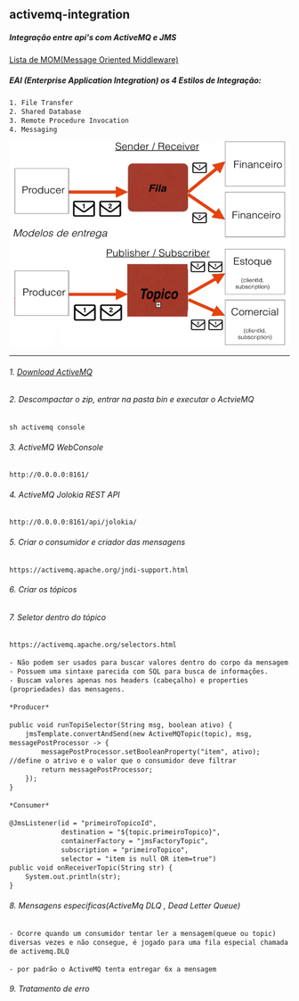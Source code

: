 ## activemq-integration
##### Integração entre api's com ActiveMQ e JMS
[Lista de MOM(Message Oriented Middleware)](https://en.wikipedia.org/wiki/Message_broker)
##### EAI (Enterprise Application Integration) os 4 Estilos de Integração:
    1. File Transfer
    2. Shared Database
    3. Remote Procedure Invocation
    4. Messaging

![Diagrama](modelo.png)
    
<hr></hr>

###### 1. [Download ActiveMQ](https://activemq.apache.org/components/classic/download/)
###### 2. Descompactar o zip, entrar na pasta bin e executar o ActvieMQ
    sh activemq console 
###### 3. ActiveMQ WebConsole
    http://0.0.0.0:8161/
###### 4. ActiveMQ Jolokia REST API 
    http://0.0.0.0:8161/api/jolokia/
###### 5. Criar o consumidor e criador das mensagens
	https://activemq.apache.org/jndi-support.html
###### 6. Criar os tópicos

###### 7. Seletor dentro do tópico
    https://activemq.apache.org/selectors.html

    - Não podem ser usados para buscar valores dentro do corpo da mensagem
    - Possuem uma sintaxe parecida com SQL para busca de informações.
    - Buscam valores apenas nos headers (cabeçalho) e properties (propriedades) das mensagens.

	*Producer*

	public void runTopiSelector(String msg, boolean ativo) {
		jmsTemplate.convertAndSend(new ActiveMQTopic(topic), msg, messagePostProcessor -> {
			messagePostProcessor.setBooleanProperty("item", ativo); //define o atrivo e o valor que o consumidor deve filtrar
			return messagePostProcessor;
		});
	}

	*Consumer*

	@JmsListener(id = "primeiroTopicoId",
                 destination = "${topic.primeiroTopico}",
                 containerFactory = "jmsFactoryTopic",
                 subscription = "primeiroTopico",
                 selector = "item is null OR item=true")
    public void onReceiverTopic(String str) {
        System.out.println(str);
    }

###### 8. Mensagens especificas(ActiveMq DLQ , Dead Letter Queue)
    - Ocorre quando um consumidor tentar ler a mensagem(queue ou topic) diversas vezes e não consegue, é jogado para uma fila especial chamada de activemq.DLQ

    - por padrão o ActiveMQ tenta entregar 6x a mensagem

###### 9. Tratamento de erro 
    

